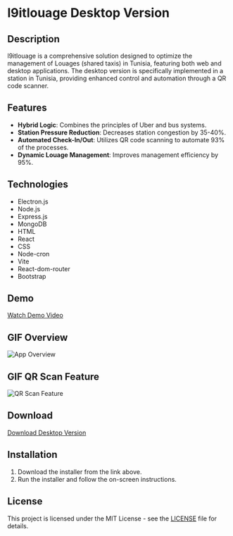 # l9itlouage Desktop Version

## Description

l9itlouage is a comprehensive solution designed to optimize the management of Louages (shared taxis) in Tunisia, featuring both web and desktop applications. The desktop version is specifically implemented in a station in Tunisia, providing enhanced control and automation through a QR code scanner.

## Features

- **Hybrid Logic**: Combines the principles of Uber and bus systems.
- **Station Pressure Reduction**: Decreases station congestion by 35-40%.
- **Automated Check-In/Out**: Utilizes QR code scanning to automate 93% of the processes.
- **Dynamic Louage Management**: Improves management efficiency by 95%.

## Technologies

- Electron.js
- Node.js
- Express.js
- MongoDB
- HTML
- React
- CSS
- Node-cron
- Vite
- React-dom-router
- Bootstrap

## Demo

[Watch Demo Video](https://youtu.be/hqHygbhn7Qk?si=ff2cZ87FKL81s8zw)

## GIF Overview

![App Overview](link-to-overview-gif)

## GIF QR Scan Feature

![QR Scan Feature](link-to-qr-scan-gif)

## Download

[Download Desktop Version](link-to-google-drive)

## Installation

1. Download the installer from the link above.
2. Run the installer and follow the on-screen instructions.

## License

This project is licensed under the MIT License - see the [LICENSE](LICENSE) file for details.
